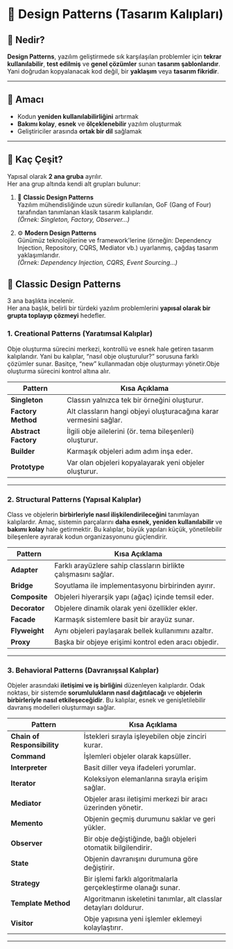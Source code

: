 ﻿# 🧩 Design Patterns (Tasarım Kalıpları)

## 🔹 Nedir?
**Design Patterns**, yazılım geliştirmede sık karşılaşılan problemler için **tekrar kullanılabilir**, **test edilmiş** ve **genel çözümler** sunan **tasarım şablonlarıdır**.  
Yani doğrudan kopyalanacak kod değil, bir **yaklaşım** veya **tasarım fikridir**.

---

## 🎯 Amacı
- Kodun **yeniden kullanılabilirliğini** artırmak  
- **Bakımı kolay**, **esnek** ve **ölçeklenebilir** yazılım oluşturmak  
- Geliştiriciler arasında **ortak bir dil** sağlamak  

---

## 🔢 Kaç Çeşit?
Yapısal olarak **2 ana gruba** ayrılır.  
Her ana grup altında kendi alt grupları bulunur:

1. 🧩 **Classic Design Patterns**  
   Yazılım mühendisliğinde uzun süredir kullanılan, GoF (Gang of Four) tarafından tanımlanan klasik tasarım kalıplarıdır.  
   *(Örnek: Singleton, Factory, Observer...)*  

2. ⚙️ **Modern Design Patterns**  
   Günümüz teknolojilerine ve framework'lerine (örneğin: Dependency Injection, Repository, CQRS, Mediator vb.) uyarlanmış, çağdaş tasarım yaklaşımlarıdır.  
   *(Örnek: Dependency Injection, CQRS, Event Sourcing...)*  


## 🧱 Classic Design Patterns
3 ana başlıkta incelenir.  
Her ana başlık, belirli bir türdeki yazılım problemlerini **yapısal olarak bir grupta toplayıp çözmeyi** hedefler.

### 1. **Creational Patterns (Yaratımsal Kalıplar)**
Obje oluşturma sürecini merkezi, kontrollü ve esnek hale getiren tasarım kalıplarıdır.
Yani bu kalıplar, “nasıl obje oluşturulur?” sorusuna farklı çözümler sunar. 
Basitçe, “new” kullanmadan obje oluşturmayı yönetir.Obje oluşturma sürecini kontrol altına alır. 

| Pattern | Kısa Açıklama |
|----------|----------------|
| **Singleton** | Classın yalnızca tek bir örneğini oluşturur. |
| **Factory Method** | Alt classların hangi objeyi oluşturacağına karar vermesini sağlar. |
| **Abstract Factory** | İlgili obje ailelerini (ör. tema bileşenleri) oluşturur. |
| **Builder** | Karmaşık objeleri adım adım inşa eder. |
| **Prototype** | Var olan objeleri kopyalayarak yeni objeler oluşturur. |

---

### 2. **Structural Patterns (Yapısal Kalıplar)**
Class ve objelerin **birbirleriyle nasıl ilişkilendirileceğini** tanımlayan kalıplardır. 
Amaç, sistemin parçalarını **daha esnek, yeniden kullanılabilir** ve **bakımı kolay** hale getirmektir. 
Bu kalıplar, büyük yapıları küçük, yönetilebilir bileşenlere ayırarak kodun organizasyonunu güçlendirir. 

| Pattern | Kısa Açıklama |
|----------|----------------|
| **Adapter** | Farklı arayüzlere sahip classların birlikte çalışmasını sağlar. |
| **Bridge** | Soyutlama ile implementasyonu birbirinden ayırır. |
| **Composite** | Objeleri hiyerarşik yapı (ağaç) içinde temsil eder. |
| **Decorator** | Objelere dinamik olarak yeni özellikler ekler. |
| **Facade** | Karmaşık sistemlere basit bir arayüz sunar. |
| **Flyweight** | Aynı objeleri paylaşarak bellek kullanımını azaltır. |
| **Proxy** | Başka bir objeye erişimi kontrol eden aracı objedir. |

---

### 3. **Behavioral Patterns (Davranışsal Kalıplar)**
Objeler arasındaki **iletişimi ve iş birliğini** düzenleyen kalıplardır. 
Odak noktası, bir sistemde **sorumlulukların nasıl dağıtılacağı** ve **objelerin birbirleriyle nasıl etkileşeceğidir**. 
Bu kalıplar, esnek ve genişletilebilir davranış modelleri oluşturmayı sağlar. 

| Pattern | Kısa Açıklama |
|----------|----------------|
| **Chain of Responsibility** | İstekleri sırayla işleyebilen obje zinciri kurar. |
| **Command** | İşlemleri objeler olarak kapsüller. |
| **Interpreter** | Basit diller veya ifadeleri yorumlar. |
| **Iterator** | Koleksiyon elemanlarına sırayla erişim sağlar. |
| **Mediator** | Objeler arası iletişimi merkezi bir aracı üzerinden yönetir. |
| **Memento** | Objenin geçmiş durumunu saklar ve geri yükler. |
| **Observer** | Bir obje değiştiğinde, bağlı objeleri otomatik bilgilendirir. |
| **State** | Objenin davranışını durumuna göre değiştirir. |
| **Strategy** | Bir işlemi farklı algoritmalarla gerçekleştirme olanağı sunar. |
| **Template Method** | Algoritmanın iskeletini tanımlar, alt classlar detayları doldurur. |
| **Visitor** | Obje yapısına yeni işlemler eklemeyi kolaylaştırır. |

---